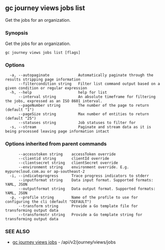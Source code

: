 ## gc journey views jobs list

Get the jobs for an organization.

### Synopsis

Get the jobs for an organization.

```
gc journey views jobs list [flags]
```

### Options

```
  -a, --autopaginate             Automatically paginate through the results stripping page information
      --filtercondition string   Filter list command output based on a given condition or regular expression
  -h, --help                     help for list
      --interval string          An absolute timeframe for filtering the jobs, expressed as an ISO 8601 interval.
      --pageNumber string        The number of the page to return (default "1")
      --pageSize string          Max number of entities to return (default "25")
      --statuses string          Job statuses to filter for
  -s, --stream                   Paginate and stream data as it is being processed leaving page information intact
```

### Options inherited from parent commands

```
      --accesstoken string    accessToken override
      --clientid string       clientId override
      --clientsecret string   clientSecret override
      --environment string    environment override. E.g. mypurecloud.com.au or ap-southeast-2
  -i, --indicateprogress      Trace progress indicators to stderr
      --inputformat string    Data input format. Supported formats: YAML, JSON
      --outputformat string   Data output format. Supported formats: YAML, JSON
  -p, --profile string        Name of the profile to use for configuring the cli (default "DEFAULT")
      --transform string      Provide a Go template file for transforming output data
      --transformstr string   Provide a Go template string for transforming output data
```

### SEE ALSO

* [gc journey views jobs](gc_journey_views_jobs.html)	 - /api/v2/journey/views/jobs


